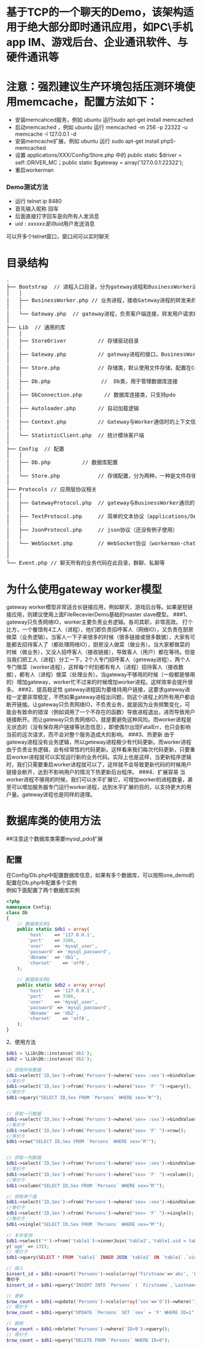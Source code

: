 基于TCP的一个聊天的Demo，该架构适用于绝大部分即时通讯应用，如PC\手机app IM、游戏后台、企业通讯软件、与硬件通讯等
=========

注意：强烈建议生产环境包括压测环境使用memcache，配置方法如下：
========
 * 安装memcahced服务，例如 ubuntu 运行sudo apt-get install memcached  
 * 启动memcached ，例如 ubuntu 运行 memcached -m 256 -p 22322 -u memcache -l 127.0.0.1 -d  
 * 安装memcache扩展，例如 ubuntu 运行 sudo apt-get install php5-memcached  
 * 设置 applications/XXX/Config/Store.php 中的 public static $driver = self::DRIVER_MC；public static $gateway = array('127.0.0.1:22322');   
 * 重启workerman  

### Demo测试方法 
  * 运行 telnet ip 8480
  * 首先输入昵称 回车
  * 后面直接打字回车是向所有人发消息
  * $uid:xxxxxx 是向$uid用户发送消息  

可以开多个telnet窗口，窗口间可以实时聊天

目录结构
========

<pre>
.
├── Bootstrap  // 进程入口目录，分为gateway进程和BusinessWorker进程。gateway进程负责接收用户连接，转发用户请求给BusinessWorker进程，接收BusinessWorker进程的结果转发给用户
│   │
│   ├── BusinessWorker.php // 业务进程，接收Gateway进程的转发来的用户请求并处理，如果有需要将结果发给其它用户则通过Gateway进程转发
│   │
│   └── Gateway.php  // gateway进程，负责客户端连接，转发用户请求给BusinessWorker进程处理，并接收BusinessWorker进程的处理结果转发给用户
│ 
├── Lib  // 通用的库
│   │
│   ├── StoreDriver          // 存储驱动目录
│   │
│   ├── Gateway.php          // gateway进程的接口，BusinessWorker进程通过此文件的接口向gateway进程发送数据
│   │
│   ├── Store.php            // 存储类，默认使用文件存储，配置在Config/Store.php，生产环境请使用memcache作为存储
│   │
│   ├── Db.php                //  Db类，用于管理数据库连接
│   │
│   ├── DbConnection.php       // 数据库连接类，只支持pdo
│   │
│   ├── Autoloader.php       // 自动加载逻辑
│   │
│   ├── Context.php          // Gateway与Worker通信时的上下文信息，开发者不要改动其中的内容
│   │
│   └── StatisticClient.php  // 统计模块客户端
│ 
├── Config  // 配置
│   │
│   ├── Db.php          // 数据库配置
│   │
│   └── Store.php            // 存储配置，分为两种，一种是文件存储（无法支持分布式，开发测试用），另外一种是memcache存储，支持分布式
│ 
├── Protocols // 应用层协议相关
│   │
│   ├── GatewayProtocol.php  // gateway与BusinessWorker通讯的协议，开发者无需关注
│   │
│   ├── TextProtocol.php     // 简单的文本协议（applications/Demo中用到）
│   │
│   ├── JsonProtocol.php     // json协议（还没有例子使用）
│   │
│   └── WebSocket.php        // WebSocket协议（workerman-chat使用）
│ 
│ 
└── Event.php // 聊天所有的业务代码在此目录，群聊、私聊等
</pre>

为什么使用gateway worker模型
===========================

gateway worker模型非常适合长链接应用，例如聊天、游戏后台等。如果是短链接应用，则建议使用上面FileRecevierDemo基础的master slave模型。
###1、gateway只负责网络IO，worker主要负责业务逻辑。各司其职，非常高效。
打个比方，一个餐馆有4工人（进程），他们即负责招呼客人（网络IO），又负责在厨房做菜（业务逻辑）。当客人一下子来很多的时候（很多链接或很多数据），大家有可能都去招待客人了（都处理网络IO），厨房没人做菜（做业务）。当大家都做菜的时候（做业务），又没人招呼客人（接收链接），导致客人（用户）都在等待。但是当我们把工人（进程）分工一下，2个人专门招呼客人（geteway进程），两个人专门做菜（worker进程），这样每个时刻都有有人（进程）招待客人（接收数据），都有人（进程）做菜（处理业务）。当gateway不够用的时候（一般都是够用的）增加gateway，worker忙不过来的时候增加worker进程。这样效率会提升很多。
###2、提高稳定性
gateway进程因为要维持用户链接，这要求gateway进程一定要非常稳定，不然如果gateway进程出问题，则这个进程上的所有用户都会断开链接。让gateway只负责网络IO，不负责业务，就是因为业务频繁变化，可能会有致命的错误（例如调用了一个不存在的函数）导致进程退出，进而导致用户链接断开。而让gateway只负责网络IO，就是要避免这种风险。而worker进程是无状态的（没有保存用户链接等状态信息），即使偶尔出现FatalErr，也只会影响当前的这次请求，而不会对整个服务造成大的影响。
###3、热更新
由于gateway进程没有业务逻辑，所以geteway进程极少有代码更新。而worker进程由于负责业务逻辑，会有经常性的代码更新。这样看来我们每次代码更新，只要重启worker进程就可以实现运行新的业务代码。实际上也是这样，当更新程序逻辑时，我们只需要重启worker进程就可以了，这样就不会导致更新代码的时候用户链接会断开，达到不影响用户的情况下热更新后台程序。
###4、扩展容易
当worker进程不够用的时候，我们可以水平扩展它，可增加worker的进程数量，甚至可以增加服务器专门运行worker进程，达到水平扩展的目的，以支持更大的用户量。gateway进程也是同样的道理。

数据库类的使用方法
=========

##注意这个数据库类需要mysql_pdo扩展

## 配置
在Config/Db.php中配置数据库信息，如果有多个数据库，可以按照one_demo的配置在Db.php中配置多个实例  
例如下面配置了两个数据库实例

```php
<?php
namespace Config;
class Db
{
    // 数据库实例1
    public static $db1 = array(
        'host'    => '127.0.0.1',
        'port'    => 3306,
        'user'    => 'mysql_user',
        'password' => 'mysql_password',
        'dbname'  => 'db1',
        'charset'    => 'utf8',
    );
  
    // 数据库实例2
    public static $db2 = array array(
        'host'    => '127.0.0.1',
        'port'    => 3306,
        'user'    => 'mysql_user',
        'password' => 'mysql_password',
        'dbname'  => 'db2',
        'charset'    => 'utf8',
    );
}
```
2、使用方法

```php
$db1 = \Lib\Db::instance('db1');  
$db2 = \Lib\Db::instance('db2');  

// 获取所有数据
$db1->select('ID,Sex')->from('Persons')->where('sex= :sex')->bindValues(array('sex'=>'M'))->query();  
//等价于  
$db1->select('ID,Sex')->from('Persons')->where("sex= 'F' ")->query(); 
//等价于  
$db1->query("SELECT ID,Sex FROM `Persons` WHERE sex=‘M’");  


// 获取一行数据
$db1->select('ID,Sex')->from('Persons')->where('sex= :sex')->bindValues(array('sex'=>'M'))->row();  
//等价于  
$db1->select('ID,Sex')->from('Persons')->where("sex= 'F' ")->row(); 
//等价于  
$db1->row("SELECT ID,Sex FROM `Persons` WHERE sex=‘M’");  


// 获取一列数据
$db1->select('ID,Sex')->from('Persons')->where('sex= :sex')->bindValues(array('sex'=>'M'))->column();  
//等价于  
$db1->select('ID,Sex')->from('Persons')->where("sex= 'F' ")->column(); 
//等价于  
$db1->column("SELECT ID,Sex FROM `Persons` WHERE sex=‘M’");  

// 获取单个值
$db1->select('ID,Sex')->from('Persons')->where('sex= :sex')->bindValues(array('sex'=>'M'))->single();  
//等价于  
$db1->select('ID,Sex')->from('Persons')->where("sex= 'F' ")->single(); 
//等价于  
$db1->single("SELECT ID,Sex FROM `Persons` WHERE sex=‘M’");  

// 复杂查询
$db1->select('*')->from('table1')->innerJoin('table2','table1.uid = table2.uid')->where('age > :age')->groupBy(array('aid'))->having('foo="foo"')->orderBy(array('did'))->limit(10)->offset(20)->bindValues(arra
y('age' => 13));
// 等价于
$db1->query(SELECT * FROM `table1` INNER JOIN `table2` ON `table1`.`uid` = `table2`.`uid` WHERE age > 13 GROUP BY aid HAVING foo="foo" ORDER BY did LIMIT 10 OFFSET 20“);

// 插入
$insert_id = $db1->insert('Persons')->cols(array('Firstname'=>'abc', 'Lastname'=>'efg', 'Sex'=>'M', 'Age'=>13))->query();
等价于
$insert_id = $db1->query("INSERT INTO `Persons` ( `Firstname`,`Lastname`,`Sex`,`Age`) VALUES ( 'abc', 'efg', 'M', 13)");

// 更新
$row_count = $db1->update('Persons')->cols(array('sex'=>'O'))->where('ID=1')->bindValue('sex', 'F')->query();
// 等价于
$row_count = $db1->query("UPDATE `Persons` SET `sex` = 'F' WHERE ID=1");

// 删除
$row_count = $db1->delete('Persons')->where('ID=9')->query();
// 等价于
$row_count = $db1->query("DELETE FROM `Persons` WHERE ID=9");

```